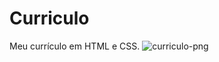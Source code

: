 # Curriculo
Meu currículo em HTML e CSS.
![curriculo-png](https://user-images.githubusercontent.com/91286117/222008085-d9577daf-9445-461b-9d3a-ee2bf25b5d89.png)
